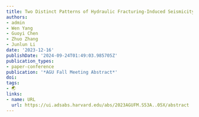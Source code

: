 ```yaml
---
title: Two Distinct Patterns of Hydraulic Fracturing-Induced Seismicity in the Changning Shale Gas Field, Southern Sichuan basin, China
authors:
- admin
- Wen Yang
- Guoyi Chen
- Zhuo Zhang
- Junlun Li
date: '2023-12-16'
publishDate: '2024-09-24T01:49:03.985705Z'
publication_types:
- paper-conference
publication: '*AGU Fall Meeting Abstract*'
doi: 
tags:
- 🌏
links:
- name: URL
  url: https://ui.adsabs.harvard.edu/abs/2023AGUFM.S53A..05X/abstract
---
```

